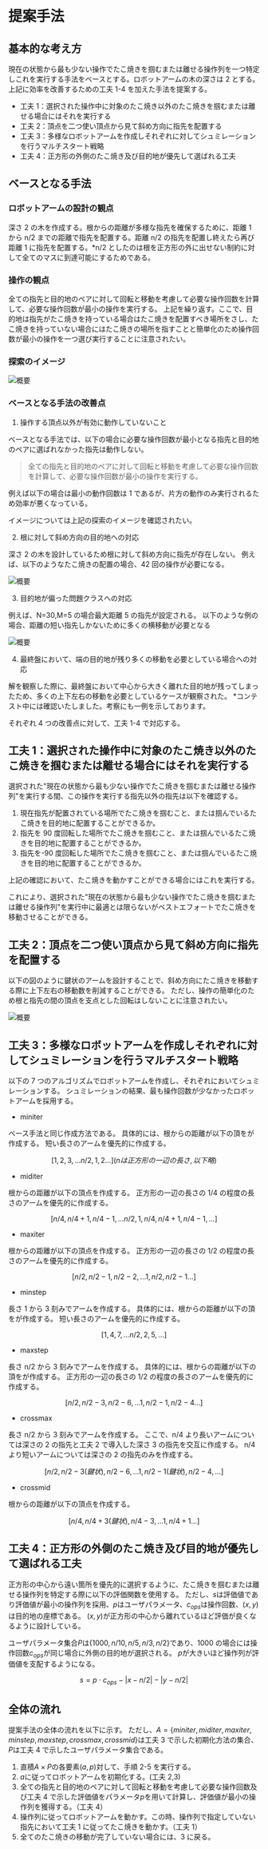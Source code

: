 # 提案手法

## 基本的な考え方

現在の状態から最も少ない操作でたこ焼きを掴むまたは離せる操作列を一つ特定しこれを実行する手法をベースとする。ロボットアームの木の深さは 2 とする。
上記に効率を改善するための工夫 1-4 を加えた手法を提案する。

- 工夫 1：選択された操作中に対象のたこ焼き以外のたこ焼きを掴むまたは離せる場合にはそれを実行する
- 工夫 2：頂点を二つ使い頂点から見て斜め方向に指先を配置する
- 工夫 3：多様なロボットアームを作成しそれぞれに対してシュミレーションを行うマルチスタート戦略
- 工夫 4：正方形の外側のたこ焼き及び目的地が優先して選ばれる工夫

## ベースとなる手法

### ロボットアームの設計の観点

深さ 2 の木を作成する。根からの距離が多様な指先を確保するために、距離 1 から n/2 までの距離で指先を配置する。距離 n/2 の指先を配置し終えたら再び距離 1 に指先を配置する。\*n/2 としたのは根を正方形の外に出せない制約に対して全てのマスに到達可能にするためである。

### 操作の観点

全ての指先と目的地のペアに対して回転と移動を考慮して必要な操作回数を計算して、必要な操作回数が最小の操作を実行する。
上記を繰り返す。ここで、目的地は指先がたこ焼きを持っている場合はたこ焼きを配置すべき場所をさし、たこ焼きを持っていない場合にはたこ焼きの場所を指すことと簡単化のため操作回数が最小の操作を一つ選び実行することに注意されたい。

### 探索のイメージ

![概要](../data/Supplement/method1.gif)

### ベースとなる手法の改善点

1. 操作する頂点以外が有効に動作していないこと

ベースとなる手法では、以下の場合に必要な操作回数が最小となる指先と目的地のペアに選ばれなかった指先は動作しない。

> 全ての指先と目的地のペアに対して回転と移動を考慮して必要な操作回数を計算して、必要な操作回数が最小の操作を実行する。

例えば以下の場合は最小の動作回数は 1 であるが、片方の動作のみ実行されるため効率が悪くなっている。

イメージについては上記の探索のイメージを確認されたい。

2. 根に対して斜め方向の目的地への対応

深さ 2 の木を設計しているため根に対して斜め方向に指先が存在しない。
例えば、以下のようなたこ焼きの配置の場合、42 回の操作が必要になる。

![概要](../data/prob.gif)

3. 目的地が偏った問題クラスへの対応

例えば、N=30,M=5 の場合最大距離 5 の指先が設定される。
以下のような例の場合、距離の短い指先しかないために多くの横移動が必要となる

![概要](../data/Supplement/method3_without.gif)

4. 最終盤において、端の目的地が残り多くの移動を必要としている場合への対応

解を観察した際に、最終盤において中心から大きく離れた目的地が残ってしまったため、多くの上下左右の移動を必要としているケースが観察された。 \*コンテスト中には確認いたしました。考察にも一例を示しております。

それぞれ 4 つの改善点に対して、工夫 1-4 で対応する。

## 工夫 1：選択された操作中に対象のたこ焼き以外のたこ焼きを掴むまたは離せる場合にはそれを実行する

選択された"現在の状態から最も少ない操作でたこ焼きを掴むまたは離せる操作列"を実行する間、この操作を実行する指先以外の指先は以下を確認する。

1. 現在指先が配置されている場所でたこ焼きを掴むこと、または掴んでいるたこ焼きを目的地に配置することができるか。
2. 指先を 90 度回転した場所でたこ焼きを掴むこと、または掴んでいるたこ焼きを目的地に配置することができるか。
3. 指先を-90 度回転した場所でたこ焼きを掴むこと、または掴んでいるたこ焼きを目的地に配置することができるか。

上記の確認において、たこ焼きを動かすことができる場合にはこれを実行する。

これにより、選択された"現在の状態から最も少ない操作でたこ焼きを掴むまたは離せる操作列"を実行中に最適とは限らないがベストエフォートでたこ焼きを移動させることができる。

## 工夫 2：頂点を二つ使い頂点から見て斜め方向に指先を配置する

以下の図のように鍵状のアームを設計することで、斜め方向にたこ焼きを移動する際に上下左右の移動数を削減することができる。
ただし、操作の簡単化のため根と指先の間の頂点を支点とした回転はしないことに注意されたい。

![概要](../data/cross.gif)

## 工夫 3：多様なロボットアームを作成しそれぞれに対してシュミレーションを行うマルチスタート戦略

以下の 7 つのアルゴリズムでロボットアームを作成し、それぞれにおいてシュミレーションする。
シュミレーションの結果、最も操作回数が少なかったロボットアームを採用する。

- miniter

ベース手法と同じ作成方法である。
具体的には、根からの距離が以下の頂をが作成する。
短い長さのアームを優先的に作成する。

```math
[1,2,3,...n/2,1,2...](nは正方形の一辺の長さ,以下略)
```

- miditer

根からの距離が以下の頂点を作成する。
正方形の一辺の長さの 1/4 の程度の長さのアームを優先的に作成する。

```math
[n/4,n/4+1,n/4-1,...n/2,1,n/4,n/4+1,n/4-1,...]
```

- maxiter

根からの距離が以下の頂点を作成する。
正方形の一辺の長さの 1/2 の程度の長さのアームを優先的に作成する。

```math
[n/2,n/2-1,n/2-2,...1,n/2,n/2-1...]
```

- minstep

長さ 1 から 3 刻みでアームを作成する。
具体的には、根からの距離が以下の頂をが作成する。
短い長さのアームを優先的に作成する。

```math
[1,4,7,...n/2,2,5,...]
```

- maxstep

長さ n/2 から 3 刻みでアームを作成する。
具体的には、根からの距離が以下の頂をが作成する。
正方形の一辺の長さの 1/2 の程度の長さのアームを優先的に作成する。

```math
[n/2,n/2-3,n/2-6,...1,n/2-1,n/2-4...]
```

- crossmax

長さ n/2 から 3 刻みでアームを作成する。
ここで、n/4 より長いアームについては深さの 2 の指先と工夫 2 で導入した深さ 3 の指先を交互に作成する。
n/4 より短いアームについては深さの 2 の指先のみを作成する。

```math
[n/2,n/2-3(鍵状),n/2-6,...1,n/2-1(鍵状),n/2-4,...]
```

- crossmid

根からの距離が以下の頂点を作成する。

```math
[n/4,n/4+3(鍵状),n/4-3,...1,n/4+1...]
```

## 工夫 4：正方形の外側のたこ焼き及び目的地が優先して選ばれる工夫

正方形の中心から遠い箇所を優先的に選択するように、たこ焼きを掴むまたは離せる操作列を特定する際に以下の評価関数を使用する。
ただし、$`s`$は評価値であり評価値が最小の操作列を採用、$`p`$はユーザパラメータ、$`c_{ops}`$は操作回数、$`(x,y)`$は目的地の座標である。
$`(x,y)`$が正方形の中心から離れているほど評価が良くなるように設計している。

ユーザパラメータ集合$`P`$は$`\{1000,n/10,n/5,n/3,n/2\}`$であり、1000 の場合には操作回数$`c_{ops}`$が同じ場合に外側の目的地が選択される。
$`p`$が大きいほど操作列が評価値を支配するようになる。

```math
s = p\cdot c_{ops} -|x - n / 2| - |y - n / 2|
```

## 全体の流れ

提案手法の全体の流れを以下に示す。
ただし、$`A=\{miniter,miditer,maxiter,minstep,maxstep,crossmax,crossmid\}`$は工夫 3 で示した初期化方法の集合、$`P`$は工夫 4 で示したユーザパラメータ集合である。

1. 直積$`A\times P`$の各要素$`(a,p)`$対して、手順 2-5 を実行する。
2. $`a`$に従ってロボットアームを初期化する。(工夫 2,3)
3. 全ての指先と目的地のペアに対して回転と移動を考慮して必要な操作回数及び工夫 4 で示した評価値をパラメータ$`p`$を用いて計算し、評価値が最小の操作列を獲得する。（工夫 4）
4. 操作列に従ってロボットアームを動かす。この時、操作列で指定していない指先において工夫 1 に従ってたこ焼きを動かす。（工夫 1）
5. 全てのたこ焼きの移動が完了していない場合には、3 に戻る。
